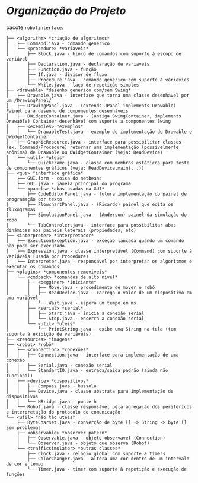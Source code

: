 _Organização do Projeto_
================

pacote `robotinterface`: 

    ├── <algorithm> *criação de algoritmos*
    │   ├── Command.java - comando genérico
    │   └── <procedure> *variaveis*
    │       ├── Block.java - bloco de comandos com suporte à escopo de variável
    │       ├── Declaration.java - declaração de variaveis
    │       ├── Function.java - função
    │       ├── If.java - divisor de fluxo
    │       ├── Procedure.java - comando genérico com suporte à variavies
    │       └── While.java - laço de repetição simples
    ├── <drawable> *desenho genérico com/sem Swing*
    │   ├── Drawable.java - interface que torna uma classe desenhável por um /DrawingPanel/
    │   ├── DrawingPanel.java - (extends JPanel implements Drawable) Painel para desenho de componentes desenháveis
    │   ├── DWidgetContainer.java - (antiga SwingContainer, implements Drawable) Container desenhável com suporte a componentes Swing
    │   ├── <exemples> *exemplos* 
    │   │   └── DrawableTest.java - exemplo de implementação de Drawable e DWidgetContainer
    │   ├── GraphicResource.java - interface para possibilitar classes (ex. Command/Procedure) retornar uma implementação (possivelmente anônima) de Drawable ou DWidgetContainer (veja: ReadDevice)
    │   └── <util> *uteis*
    │       └── QuickFrame.java - classe com membros estáticos para teste de componentes gráficos (veja: ReadDevice.main(...))
    ├── <gui> *interface gráfica*
    │   ├── GUI.form - coisa do netbeans 
    │   ├── GUI.java - janela principal do programa
    │   └── <panels> *abas usadas na GUI*
    │       ├── CodeEditorPanel.java - futura implementação do painel de programação por texto
    │       ├── FlowchartPanel.java - (Ricardo) painel que edita os fluxogramas
    │       ├── SimulationPanel.java - (Anderson) painel da simulação do robô
    │       └── TabControler.java - interface para possibilitar abas dinâmicas nos paineis laterais (propiedades, etc)
    ├── <interpreter> *interpretador*
    │   ├── ExecutionException.java - exceção lançada quando um comando não pode ser executado
    │   ├── Expression.java - classe interpretável (Command) com suporte à variáveis (usada por Procedure)
    │   └── Interpreter.java - responsável por interpretar os algoritmos e executar os comandos
    ├── <plugins> *componentes removiveis*
    │   └── <cmdpack> *comandos de alto nível*
    │       ├── <begginer> *iniciante*
    │       │   ├── Move.java - procedimento de mover o robô
    │       │   ├── ReadDevice.java - carrega o valor de um dispositivo em uma variável
    │       │   └── Wait.java - espera um tempo em ms
    │       ├── <serial> *serial*
    │       │   ├── Start.java - inicia a conexão serial
    │       │   └── Stop.java - encerra a conexão serial
    │       └── <util> *uteis*
    │           └── PrintString.java - exibe uma String na tela (tem suporte à exibição de variáveis)
    ├── <resources> *imagens*
    ├── <robot> *robô*
    │   ├── <connection> *conexões*
    │   │   ├── Connection.java - interface para implementação de uma conexão
    │   │   ├── Serial.java - conexão serial
    │   │   └── StandartIO.java - entrada/saida padrão (ainda não funcional)
    │   ├── <device> *dispositivos*
    │   │   ├── Compass.java - bussola
    │   │   ├── Device.java - classe abstrata para implementação de dispositivos
    │   │   └── HBridge.java - ponte h
    │   └── Robot.java - classe responsável pela agregação dos periféricos e interpretação do protocolo de comunicação
    └── <util> *não tão uteis*
        ├── ByteCharset.java - converção de byte [] -> String -> byte [] sem problemas
        ├── <observable> *observer patern*
        │   ├── Observable.java - objeto observável (Connection)
        │   └── Observer.java - objeto que observa (Robot)
        └── <trafficsimulator> *outras classes*
            ├── Clock.java - relógio global com suporte a timers
            ├── ColorChanger.java - altera uma cor dentro de um intervalo de cor e tempo
            └── Timer.java - timer com suporte à repetição e execução de funções
